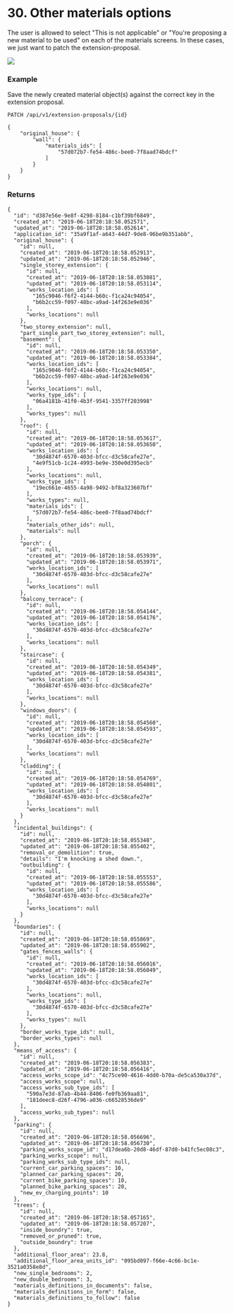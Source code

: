 # 30. Other materials options

The user is allowed to select "This is not applicable" or "You're proposing a new material to be used" on each of the materials screens. In these cases, we just want to patch the extension-proposal.

![](/static/screen32.png)

### Example

Save the newly created material object(s) against the correct key in the extension proposal.

`PATCH /api/v1/extension-proposals/{id}`

    {
        "original_house": {
            "wall": {
                "materials_ids": [
                    "57d072b7-fe54-486c-bee0-7f8aad74bdcf"
                ]
            }
        }
    }

### Returns

    {
      "id": "d387e56e-9e8f-4298-8184-c1bf39bf6849",
      "created_at": "2019-06-18T20:18:58.052571",
      "updated_at": "2019-06-18T20:18:58.052614",
      "application_id": "35a9f1af-a643-44d7-9de8-96be9b351abb",
      "original_house": {
        "id": null,
        "created_at": "2019-06-18T20:18:58.052913",
        "updated_at": "2019-06-18T20:18:58.052946",
        "single_storey_extension": {
          "id": null,
          "created_at": "2019-06-18T20:18:58.053081",
          "updated_at": "2019-06-18T20:18:58.053114",
          "works_location_ids": [
            "165c9046-f6f2-4144-b60c-f1ca24c94054",
            "b6b2cc59-f097-48bc-a9ad-14f263e9e036"
          ],
          "works_locations": null
        },
        "two_storey_extension": null,
        "part_single_part_two_storey_extension": null,
        "basement": {
          "id": null,
          "created_at": "2019-06-18T20:18:58.053350",
          "updated_at": "2019-06-18T20:18:58.053384",
          "works_location_ids": [
            "165c9046-f6f2-4144-b60c-f1ca24c94054",
            "b6b2cc59-f097-48bc-a9ad-14f263e9e036"
          ],
          "works_locations": null,
          "works_type_ids": [
            "06a4181b-41f0-4b3f-9541-3357ff203998"
          ],
          "works_types": null
        },
        "roof": {
          "id": null,
          "created_at": "2019-06-18T20:18:58.053617",
          "updated_at": "2019-06-18T20:18:58.053650",
          "works_location_ids": [
            "30d4874f-6570-403d-bfcc-d3c58cafe27e",
            "4e9f51cb-1c24-4993-be9e-350e0d395ecb"
          ],
          "works_locations": null,
          "works_type_ids": [
            "19ec661e-4655-4a98-9492-bf8a323607bf"
          ],
          "works_types": null,
          "materials_ids": [
            "57d072b7-fe54-486c-bee0-7f8aad74bdcf"
          ],
          "materials_other_ids": null,
          "materials": null
        },
        "porch": {
          "id": null,
          "created_at": "2019-06-18T20:18:58.053939",
          "updated_at": "2019-06-18T20:18:58.053971",
          "works_location_ids": [
            "30d4874f-6570-403d-bfcc-d3c58cafe27e"
          ],
          "works_locations": null
        },
        "balcony_terrace": {
          "id": null,
          "created_at": "2019-06-18T20:18:58.054144",
          "updated_at": "2019-06-18T20:18:58.054176",
          "works_location_ids": [
            "30d4874f-6570-403d-bfcc-d3c58cafe27e"
          ],
          "works_locations": null
        },
        "staircase": {
          "id": null,
          "created_at": "2019-06-18T20:18:58.054349",
          "updated_at": "2019-06-18T20:18:58.054381",
          "works_location_ids": [
            "30d4874f-6570-403d-bfcc-d3c58cafe27e"
          ],
          "works_locations": null
        },
        "windows_doors": {
          "id": null,
          "created_at": "2019-06-18T20:18:58.054560",
          "updated_at": "2019-06-18T20:18:58.054593",
          "works_location_ids": [
            "30d4874f-6570-403d-bfcc-d3c58cafe27e"
          ],
          "works_locations": null
        },
        "cladding": {
          "id": null,
          "created_at": "2019-06-18T20:18:58.054769",
          "updated_at": "2019-06-18T20:18:58.054801",
          "works_location_ids": [
            "30d4874f-6570-403d-bfcc-d3c58cafe27e"
          ],
          "works_locations": null
        }
      },
      "incidental_buildings": {
        "id": null,
        "created_at": "2019-06-18T20:18:58.055348",
        "updated_at": "2019-06-18T20:18:58.055402",
        "removal_or_demolition": true,
        "details": "I'm knocking a shed down.",
        "outbuilding": {
          "id": null,
          "created_at": "2019-06-18T20:18:58.055553",
          "updated_at": "2019-06-18T20:18:58.055586",
          "works_location_ids": [
            "30d4874f-6570-403d-bfcc-d3c58cafe27e"
          ],
          "works_locations": null
        }
      },
      "boundaries": {
        "id": null,
        "created_at": "2019-06-18T20:18:58.055869",
        "updated_at": "2019-06-18T20:18:58.055902",
        "gates_fences_walls": {
          "id": null,
          "created_at": "2019-06-18T20:18:58.056016",
          "updated_at": "2019-06-18T20:18:58.056049",
          "works_location_ids": [
            "30d4874f-6570-403d-bfcc-d3c58cafe27e"
          ],
          "works_locations": null,
          "works_type_ids": [
            "30d4874f-6570-403d-bfcc-d3c58cafe27e"
          ],
          "works_types": null
        },
        "border_works_type_ids": null,
        "border_works_types": null
      },
      "means_of_access": {
        "id": null,
        "created_at": "2019-06-18T20:18:58.056383",
        "updated_at": "2019-06-18T20:18:58.056416",
        "access_works_scope_id": "4c75ce90-4616-4dd0-b70a-de5ca530a37d",
        "access_works_scope": null,
        "access_works_sub_type_ids": [
          "590a7e3d-87ab-4b44-8406-fe0fb369aa81",
          "181deec8-d26f-4796-a036-c66528536de9"
        ],
        "access_works_sub_types": null
      },
      "parking": {
        "id": null,
        "created_at": "2019-06-18T20:18:58.056696",
        "updated_at": "2019-06-18T20:18:58.056730",
        "parking_works_scope_id": "d17dea6b-20d8-46df-87d0-b41fc5ec08c3",
        "parking_works_scope": null,
        "parking_works_sub_type_ids": null,
        "current_car_parking_spaces": 10,
        "planned_car_parking_spaces": 20,
        "current_bike_parking_spaces": 10,
        "planned_bike_parking_spaces": 20,
        "new_ev_charging_points": 10
      },
      "trees": {
        "id": null,
        "created_at": "2019-06-18T20:18:58.057165",
        "updated_at": "2019-06-18T20:18:58.057207",
        "inside_boundry": true,
        "removed_or_pruned": true,
        "outside_boundry": true
      },
      "additional_floor_area": 23.8,
      "additional_floor_area_units_id": "095bd097-f66e-4c66-bc1e-3521a0358e8d",
      "new_single_bedrooms": 2,
      "new_double_bedrooms": 3,
      "materials_definitions_in_documents": false,
      "materials_definitions_in_form": false,
      "materials_definitions_to_follow": false
    }
